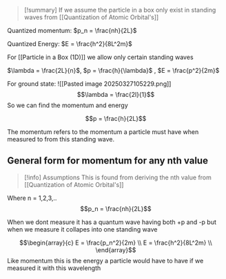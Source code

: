 
>[!summary]
If we assume the particle in a box only exist in standing waves from [[Quantization of Atomic Orbital's]] 
>
Quantized momentum:
$p_n = \frac{nh}{2L}$
>
Quantized Energy:
$E = \frac{h^2}{8L^2m}$



For [[Particle in a Box (1D)]] we allow only certain standing waves

$\lambda = \frac{2L}{n}$, $p = \frac{h}{\lambda}$ , $E = \frac{p^2}{2m}$ 

For ground state:
![[Pasted image 20250327105229.png]]
$$\lambda = \frac{2l}{1}$$ 
So we can find the momentum and energy 

$$p = \frac{h}{2L}$$

The momentum refers to the momentum a particle must have when measured to from this standing wave. 

## General form for momentum for any nth value
>[!info] Assumptions 
This is found from deriving the nth value from [[Quantization of Atomic Orbital's]]

Where n = 1,2,3,.. 
$$p_n = \frac{nh}{2L}$$

When we dont measure it has a quantum wave having both +p and -p but when we measure it collapes into one standing wave

$$\begin{array}{c} 
E = \frac{p_n^2}{2m} \\
E = \frac{h^2}{8L^2m} \\ 
\end{array}$$
Like momentum this is the energy a particle would have to have if we measured it with this wavelength
